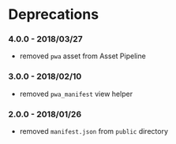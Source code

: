 # Deprecations

### 4.0.0 - 2018/03/27

* removed `pwa` asset from Asset Pipeline

### 3.0.0 - 2018/02/10

* removed `pwa_manifest` view helper

### 2.0.0 - 2018/01/26

* removed `manifest.json` from `public` directory
